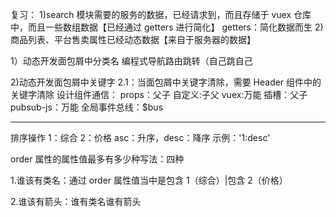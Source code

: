 复习：
1)search 模块需要的服务的数据，已经请求到，而且存储于 vuex 仓库中，而且一些数组数据【已经通过 getters 进行简化】
getters：简化数据而生 2)商品列表、平台售卖属性已经动态数据【来自于服务器的数据】

1）动态开发面包屑中分类名
编程式导航路由跳转（自己跳自己

2)动态开发面包屑中关键字
2.1：当面包屑中关键字清除，需要 Header 组件中的关键字清除
设计组件通信：
props：父子
自定义:子父
vuex:万能
插槽：父子
pubsub-js：万能
全局事件总线：$bus

---

排序操作
1：综合 2：价格
asc：升序，desc：降序
示例：'1:desc'

order 属性的属性值最多有多少种写法：四种

1.谁该有类名：通过 order 属性值当中是包含 1（综合）|包含 2（价格）

2.谁该有箭头：谁有类名谁有箭头
